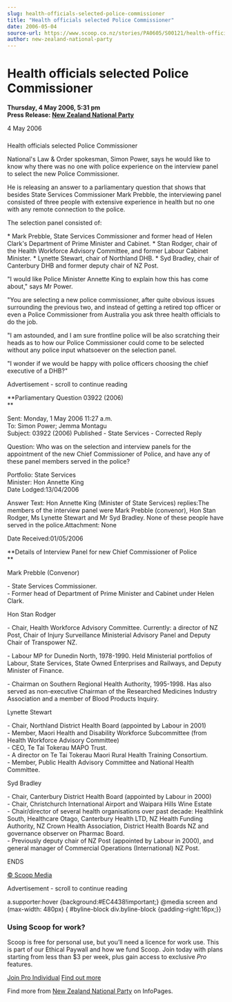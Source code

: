 ```yaml
---
slug: health-officials-selected-police-commissioner
title: "Health officials selected Police Commissioner"
date: 2006-05-04
source-url: https://www.scoop.co.nz/stories/PA0605/S00121/health-officials-selected-police-commissioner.htm
author: new-zealand-national-party
---
```

Health officials selected Police Commissioner
=============================================

**Thursday, 4 May 2006, 5:31 pm**  
**Press Release: [New Zealand National Party](https://info.scoop.co.nz/New_Zealand_National_Party)**

  
4 May 2006

### 

Health officials selected Police Commissioner

National's Law & Order spokesman, Simon Power, says he would like to know why there was no one with police experience on the interview panel to select the new Police Commissioner.

He is releasing an answer to a parliamentary question that shows that besides State Services Commissioner Mark Prebble, the interviewing panel consisted of three people with extensive experience in health but no one with any remote connection to the police.

The selection panel consisted of:

\* Mark Prebble, State Services Commissioner and former head of Helen Clark's Department of Prime Minister and Cabinet. \* Stan Rodger, chair of the Health Workforce Advisory Committee, and former Labour Cabinet Minister. \* Lynette Stewart, chair of Northland DHB. \* Syd Bradley, chair of Canterbury DHB and former deputy chair of NZ Post.

"I would like Police Minister Annette King to explain how this has come about," says Mr Power.

"You are selecting a new police commissioner, after quite obvious issues surrounding the previous two, and instead of getting a retired top officer or even a Police Commissioner from Australia you ask three health officials to do the job.

"I am astounded, and I am sure frontline police will be also scratching their heads as to how our Police Commissioner could come to be selected without any police input whatsoever on the selection panel.

"I wonder if we would be happy with police officers choosing the chief executive of a DHB?"

Advertisement - scroll to continue reading





**Parliamentary Question 03922 (2006)  
**

Sent: Monday, 1 May 2006 11:27 a.m.  
To: Simon Power; Jemma Montagu  
Subject: 03922 (2006) Published - State Services - Corrected Reply

Question: Who was on the selection and interview panels for the  
appointment of the new Chief Commissioner of Police, and have any of these panel members served in the police?

Portfolio: State Services  
Minister: Hon Annette King  
Date Lodged:13/04/2006

Answer Text: Hon Annette King (Minister of State Services) replies:The members of the interview panel were Mark Prebble (convenor), Hon Stan Rodger, Ms Lynette Stewart and Mr Syd Bradley. None of these people have served in the police.Attachment: None

Date Received:01/05/2006

  

**Details of Interview Panel for new Chief Commissioner of Police  
**

Mark Prebble (Convenor)

\- State Services Commissioner.  
\- Former head of Department of Prime Minister and Cabinet under Helen Clark.

Hon Stan Rodger

\- Chair, Health Workforce Advisory Committee. Currently: a director of NZ Post, Chair of Injury Surveillance Ministerial Advisory Panel and Deputy Chair of Transpower NZ.

\- Labour MP for Dunedin North, 1978-1990. Held Ministerial portfolios of Labour, State Services, State Owned Enterprises and Railways, and Deputy Minister of Finance.

\- Chairman on Southern Regional Health Authority, 1995-1998. Has also served as non-executive Chairman of the Researched Medicines Industry Association and a member of Blood Products Inquiry.

Lynette Stewart

\- Chair, Northland District Health Board (appointed by Labour in 2001)  
\- Member, Maori Health and Disability Workforce Subcommittee (from Health Workforce Advisory Committee)  
\- CEO, Te Tai Tokerau MAPO Trust.  
\- A director on Te Tai Tokerau Maori Rural Health Training Consortium.  
\- Member, Public Health Advisory Committee and National Health Committee.

Syd Bradley

\- Chair, Canterbury District Health Board (appointed by Labour in 2000)  
\- Chair, Christchurch International Airport and Waipara Hills Wine Estate  
\- Chair/director of several health organisations over past decade: Healthlink South, Healthcare Otago, Canterbury Health LTD, NZ Health Funding Authority, NZ Crown Health Association, District Health Boards NZ and governance observer on Pharmac Board.  
\- Previously deputy chair of NZ Post (appointed by Labour in 2000), and general manager of Commercial Operations (International) NZ Post.

ENDS

  

[© Scoop Media](http://www.scoop.co.nz/about/terms.html)  

Advertisement - scroll to continue reading



a.supporter:hover {background:#EC4438!important;} @media screen and (max-width: 480px) { #byline-block div.byline-block {padding-right:16px;}}

### Using Scoop for work?

Scoop is free for personal use, but you’ll need a licence for work use. This is part of our Ethical Paywall and how we fund Scoop. Join today with plans starting from less than $3 per week, plus gain access to exclusive _Pro_ features.  
  
[Join Pro Individual](https://pro.scoop.co.nz/Individual/?from=ProIn24) [Find out more](https://pro.scoop.co.nz/using-scoop-for-work/?from=ProIn24)

Find more from [New Zealand National Party](https://info.scoop.co.nz/New_Zealand_National_Party) on InfoPages.